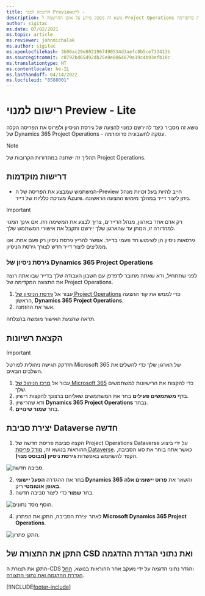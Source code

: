 ```yaml
---
title: הרשמה למנוי Preview‏ - לייט
description: נושא זה מספק מידע על אופן ההרשמה ל-Project Operations ועל אופן פריסתו בגרסת לייט - מהעסקה ועד להוצאת חשבונית פרופורמה.
author: sigitac
ms.date: 07/02/2021
ms.topic: article
ms.reviewer: johnmichalak
ms.author: sigitac
ms.openlocfilehash: 3b06ac29e8021967490534d3aefc8b5ce733413b
ms.sourcegitcommit: c0792bd65d92db25e0e8864879a19c4b93efb10c
ms.translationtype: HT
ms.contentlocale: he-IL
ms.lasthandoff: 04/14/2022
ms.locfileid: "8588001"
---
```

# <a name="sign-up-for-a-preview-subscription---lite"></a>רישום למנוי Preview‏ - Lite 

נושא זה מסביר כיצד להירשם כמנוי להצעה של גירסת הניסיון ולפרוס את הפריסה הקלה של Dynamics 365 Project Operations - עסקה לחשבונית פרופורמה.

> [!NOTE]
> תהליך זה ישתנה במהדורות הקרובות של Project Operations.

## <a name="prerequisites"></a>דרישות מוקדמות
- המשתמש שמבצע את הפריסה של ה-Preview חייב להיות בעל זכויות מנהל מערכת כלליות של דייר Azure. ניתן ליצור דייר במהלך מימוש ההצעה הראשונה.

> [!IMPORTANT]
> רק אדם אחד בארגון, מנהל הדיירים, צריך לבצע את המשימה הזו. אם אינך המנוי למהדורה זו, המתן עד שהארגון שלך יירשם ותקבל את אישורי המשתמש שלך.
> 
> גירסאות ניסיון הן לשימוש חד פעמי בדייר. אפשר להריץ גירסת ניסיון רק פעם אחת. אנו ממליצים ליצור דייר חדש לצורך גירסת הניסיון.

### <a name="dynamics-365-project-operations-trial"></a>גירסת ניסיון של Dynamics 365 Project Operations 

לפני שתתחיל, ודא שאתה מחובר לדפדפן עם חשבון העבודה שלך בדייר שבו אתה רוצה את התצוגה המקדימה של Project Operations.

1. עבור אל [גירסת הניסיון של Project Operations](https://aka.ms/try-po) כדי לממש את קוד ההצעה הראשון, **Dynamics 365 Project Operations**.
2. אשר את ההזמנה.

  תראה שהצעת האישור מומשה בהצלחה.

## <a name="assign-licenses"></a>הקצאת רשיונות

> [!IMPORTANT]
> תזדקק תגישה ניהולית לפורטל Microsoft 365 של הארגון שלך כדי להשלים את השלבים הבאים.


1. עבור אל [מרכז הניהול של Microsoft 365](https://portal.office.com/) כדי להקצות את הרישיונות למשתמשים שלך.
2. בדף **משתמשים פעילים** בחר את המשתמשים שאליהם ברצונך להקצות רישיון.
3. ודא שהרישיון **Dynamics 365 Project Operations** נבחר. 
4. בחר **שמור שינויים**.

## <a name="create-a-new-dataverse-environment"></a>יצירת סביבת Dataverse חדשה

1. הקצה סביבת פריסת חדשה של Project Operations Dataverse על ידי ביצוע ההוראות בנושא זה, [מודל פריסת Dataverse](lite-deployment.md). כאשר אתה בוחר את סוג הסביבה, הקפד להשתמש באפשרות **גירסת ניסיון (מבוסס מנוי)**.

  ![סביבה חדשה.](./media/19CreateEnvironment.png)

2. בחר את ההגדרה **הפעל יישומי Dynamics 365** והשאר את **פרוס יישומים אלה באופן אוטומטי** ריק.  
3. בחר **שמור** כדי ליצור סביבה חדשה.

  ![הוסף מסד נתונים.](./media/20CreateEnvironment1.png)

4. לאחר יצירת הסביבה, התקן את הפתרון **Microsoft Dynamics 365 Project Operations**. 

![התקן פתרון.](./media/21InstallSolution.png)

## <a name="install-a-cds-configuration-and-setup-demo-data"></a>התקן את התצורה של CSD ואת נתוני הגדרת ההדגמה

התקן את תצורת ה-CDS והגדר נתוני הדגמה על ידי מעקב אחר ההוראות בנושא, [החל הגדרת ההדגמה ואת נתוני התצורה](lite-apply-demo-setup-config-data.md).


[!INCLUDE[footer-include](../includes/footer-banner.md)]
